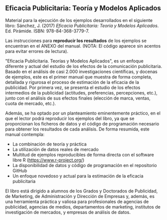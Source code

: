 ## Eficacia Publicitaria: Teoría y Modelos Aplicados

Material para la ejecución de los ejemplos desarrollados en el siguiente libro: Sánchez, J. (2017) _Eficacia Publicitaria: Teoría y Modelos Aplicados_. Ed. Pirámide. ISBN: 978-84-368-3779-7.

Las instrucciones para **reproducir los resultados** de los ejemplos se encuentran en el ANEXO del manual. (NOTA: El código aparece sin acentos para evitar errores de lectura).

"Eficacia Publicitaria. Teorías y Modelos Aplicados", es un enfoque diferente y actual del estudio de los efectos de la comunicación publicitaria. Basado en el análisis de casi 2.000 investigaciones científicas, y docenas de ejemplos, este es el primer manual que muestra de forma completa, detallada y rigurosa el proceso de estimación de la eficacia de la publicidad. Por primera vez, se presenta el estudio de los efectos intermedios de la publicidad (actitudes, preferencias, percepciones, etc.), junto con el análisis de sus efectos finales (elección de marca, ventas, cuota de mercado, etc.). 

Además, se ha optado por un planteamiento eminentemente práctico, en el que el lector podrá reproducir los ejemplos del libro, ya que se proporcionan los ficheros de datos y el código de programación necesario para obtener los resultados de cada análisis. De forma resumida, este manual contempla:

- La combinación de teoría y práctica
- La utilización de datos reales de mercado
- Multitud de ejemplos reproducibles de forma directa con el software libre R (https://www.r-project.org/)
- La disponibilidad de datos y código de programación en el repositorio GitHub 
- Un enfoque novedoso y actual para la estimación de la eficacia publicitaria

El libro está dirigido a alumnos de los Grados y Doctorados de Publicidad, de Marketing, de Administración y Dirección de Empresas y, además, es una herramienta práctica y valiosa para profesionales de agencias de publicidad, agencias de medios, departamentos de marketing, institutos de investigación de mercados, y empresas de análisis de datos.

